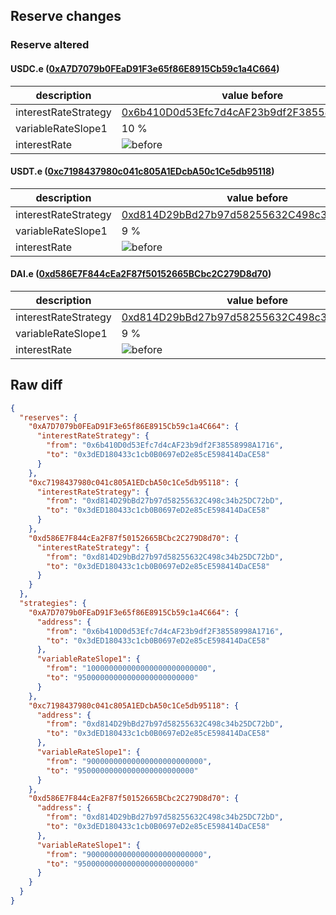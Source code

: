 ## Reserve changes

### Reserve altered

#### USDC.e ([0xA7D7079b0FEaD91F3e65f86E8915Cb59c1a4C664](https://snowtrace.io/address/0xA7D7079b0FEaD91F3e65f86E8915Cb59c1a4C664))

| description | value before | value after |
| --- | --- | --- |
| interestRateStrategy | [0x6b410D0d53Efc7d4cAF23b9df2F38558998A1716](https://snowtrace.io/address/0x6b410D0d53Efc7d4cAF23b9df2F38558998A1716) | [0x3dED180433c1cb0B0697eD2e85cE598414DaCE58](https://snowtrace.io/address/0x3dED180433c1cb0B0697eD2e85cE598414DaCE58) |
| variableRateSlope1 | 10 % | 9.5 % |
| interestRate | ![before](https://dash.onaave.com/api/static?variableRateSlope1=100000000000000000000000000&variableRateSlope2=750000000000000000000000000&optimalUsageRatio=800000000000000000000000000&baseVariableBorrowRate=0&maxVariableBorrowRate=undefined) | ![after](https://dash.onaave.com/api/static?variableRateSlope1=95000000000000000000000000&variableRateSlope2=750000000000000000000000000&optimalUsageRatio=800000000000000000000000000&baseVariableBorrowRate=0&maxVariableBorrowRate=undefined) |

#### USDT.e ([0xc7198437980c041c805A1EDcbA50c1Ce5db95118](https://snowtrace.io/address/0xc7198437980c041c805A1EDcbA50c1Ce5db95118))

| description | value before | value after |
| --- | --- | --- |
| interestRateStrategy | [0xd814D29bBd27b97d58255632C498c34b25DC72bD](https://snowtrace.io/address/0xd814D29bBd27b97d58255632C498c34b25DC72bD) | [0x3dED180433c1cb0B0697eD2e85cE598414DaCE58](https://snowtrace.io/address/0x3dED180433c1cb0B0697eD2e85cE598414DaCE58) |
| variableRateSlope1 | 9 % | 9.5 % |
| interestRate | ![before](https://dash.onaave.com/api/static?variableRateSlope1=90000000000000000000000000&variableRateSlope2=750000000000000000000000000&optimalUsageRatio=800000000000000000000000000&baseVariableBorrowRate=0&maxVariableBorrowRate=undefined) | ![after](https://dash.onaave.com/api/static?variableRateSlope1=95000000000000000000000000&variableRateSlope2=750000000000000000000000000&optimalUsageRatio=800000000000000000000000000&baseVariableBorrowRate=0&maxVariableBorrowRate=undefined) |

#### DAI.e ([0xd586E7F844cEa2F87f50152665BCbc2C279D8d70](https://snowtrace.io/address/0xd586E7F844cEa2F87f50152665BCbc2C279D8d70))

| description | value before | value after |
| --- | --- | --- |
| interestRateStrategy | [0xd814D29bBd27b97d58255632C498c34b25DC72bD](https://snowtrace.io/address/0xd814D29bBd27b97d58255632C498c34b25DC72bD) | [0x3dED180433c1cb0B0697eD2e85cE598414DaCE58](https://snowtrace.io/address/0x3dED180433c1cb0B0697eD2e85cE598414DaCE58) |
| variableRateSlope1 | 9 % | 9.5 % |
| interestRate | ![before](https://dash.onaave.com/api/static?variableRateSlope1=90000000000000000000000000&variableRateSlope2=750000000000000000000000000&optimalUsageRatio=800000000000000000000000000&baseVariableBorrowRate=0&maxVariableBorrowRate=undefined) | ![after](https://dash.onaave.com/api/static?variableRateSlope1=95000000000000000000000000&variableRateSlope2=750000000000000000000000000&optimalUsageRatio=800000000000000000000000000&baseVariableBorrowRate=0&maxVariableBorrowRate=undefined) |

## Raw diff

```json
{
  "reserves": {
    "0xA7D7079b0FEaD91F3e65f86E8915Cb59c1a4C664": {
      "interestRateStrategy": {
        "from": "0x6b410D0d53Efc7d4cAF23b9df2F38558998A1716",
        "to": "0x3dED180433c1cb0B0697eD2e85cE598414DaCE58"
      }
    },
    "0xc7198437980c041c805A1EDcbA50c1Ce5db95118": {
      "interestRateStrategy": {
        "from": "0xd814D29bBd27b97d58255632C498c34b25DC72bD",
        "to": "0x3dED180433c1cb0B0697eD2e85cE598414DaCE58"
      }
    },
    "0xd586E7F844cEa2F87f50152665BCbc2C279D8d70": {
      "interestRateStrategy": {
        "from": "0xd814D29bBd27b97d58255632C498c34b25DC72bD",
        "to": "0x3dED180433c1cb0B0697eD2e85cE598414DaCE58"
      }
    }
  },
  "strategies": {
    "0xA7D7079b0FEaD91F3e65f86E8915Cb59c1a4C664": {
      "address": {
        "from": "0x6b410D0d53Efc7d4cAF23b9df2F38558998A1716",
        "to": "0x3dED180433c1cb0B0697eD2e85cE598414DaCE58"
      },
      "variableRateSlope1": {
        "from": "100000000000000000000000000",
        "to": "95000000000000000000000000"
      }
    },
    "0xc7198437980c041c805A1EDcbA50c1Ce5db95118": {
      "address": {
        "from": "0xd814D29bBd27b97d58255632C498c34b25DC72bD",
        "to": "0x3dED180433c1cb0B0697eD2e85cE598414DaCE58"
      },
      "variableRateSlope1": {
        "from": "90000000000000000000000000",
        "to": "95000000000000000000000000"
      }
    },
    "0xd586E7F844cEa2F87f50152665BCbc2C279D8d70": {
      "address": {
        "from": "0xd814D29bBd27b97d58255632C498c34b25DC72bD",
        "to": "0x3dED180433c1cb0B0697eD2e85cE598414DaCE58"
      },
      "variableRateSlope1": {
        "from": "90000000000000000000000000",
        "to": "95000000000000000000000000"
      }
    }
  }
}
```
